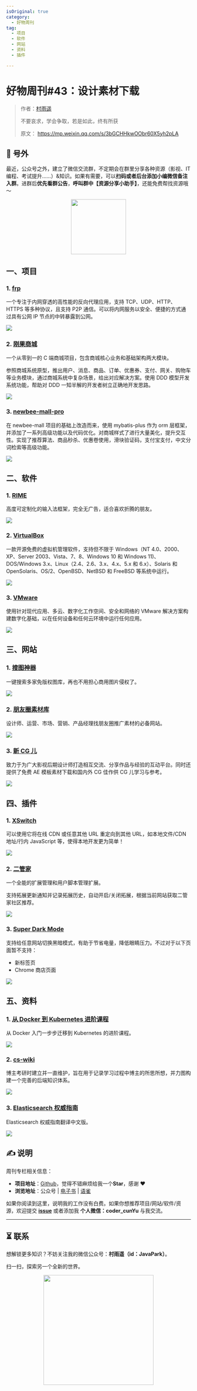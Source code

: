 ```yaml
---
isOriginal: true
category:
  - 好物周刊
tag:
  - 项目
  - 软件
  - 网站
  - 资料
  - 插件

---
```


# 好物周刊#43：设计素材下载

> 作者：[村雨遥](https://github.com/cunyu1943)
> 
> 不要哀求，学会争取，若是如此，终有所获
> 
> 原文：
https://mp.weixin.qq.com/s/3bGCHHkwOObr60X5yh2pLA




## 🎈 号外 

最近，公众号之外，建立了微信交流群，不定期会在群里分享各种资源（影视、IT 编程、考试提升……）&知识。如果有需要，可以**扫码或者后台添加小编微信备注入群**。进群后**优先看群公告**，**呼叫群中【资源分享小助手】**，还能免费帮找资源哦～

<center>
<img src="/contact/wxgroup.jpg" width="150"> 
</center>

## 一、项目

### 1. [frp](https://github.com/fatedier/frp/)

一个专注于内网穿透的高性能的反向代理应用，支持 TCP、UDP、HTTP、HTTPS 等多种协议，且支持 P2P 通信。可以将内网服务以安全、便捷的方式通过具有公网 IP 节点的中转暴露到公网。

![](assets/0203-0209/1705492131368.webp)

### 2. [刚果商城](https://gitee.com/nageoffer/congomall)

一个从零到一的 C 端商城项目，包含商城核心业务和基础架构两大模块。

参照商城系统原型，推出用户、消息、商品、订单、优惠券、支付、网关、购物车等业务模块，通过商城系统中复杂场景，给出对应解决方案。使用 DDD 模型开发系统功能，帮助对 DDD 一知半解的开发者树立正确地开发思路。

![](assets/0203-0209/1705492212568.webp)

### 3. [newbee-mall-pro](https://github.com/wayn111/newbee-mall-pro)

在 newbee-mall 项目的基础上改造而来，使用 mybatis-plus 作为 orm 层框架，并添加了一系列高级功能以及代码优化。对商城样式了进行大量美化，提升交互性。实现了推荐算法、商品秒杀、优惠卷使用，滑块验证码，支付宝支付，中文分词检索等高级功能。

![](assets/0203-0209/1705492247835.webp)

## 二、软件

### 1. [RIME](https://rime.im/)

高度可定制化的输入法框架，完全无广告，适合喜欢折腾的朋友。

![](assets/0203-0209/image-20240108081856658.webp)

### 2. [VirtualBox](https://www.virtualbox.org/)

一款开源免费的虚拟机管理软件，支持但不限于 Windows（NT 4.0、2000、XP、Server 2003、Vista、7、8、Windows 10 和 Windows 11)、DOS/Windows 3.x、Linux（2.4、2.6、3.x、4.x、5.x 和 6.x）、Solaris 和 OpenSolaris、OS/2、OpenBSD、NetBSD 和 FreeBSD 等系统中运行。

![](assets/0203-0209/1704710624981.webp)

### 3. [VMware](https://www.vmware.com/)

使用针对现代应用、多云、数字化工作空间、安全和网络的 VMware 解决方案构建数字化基础，以在任何设备和任何云环境中运行任何应用。

![](assets/0203-0209/1704710669081.webp)

## 三、网站

### 1. [搜图神器](https://www.logosc.cn/so/)

一键搜索多家免版权图库，再也不用担心商用图片侵权了。

![](assets/0203-0209/1705660684110.webp)

### 2. [朋友圈素材库](https://www.apptu.cn/)

设计师、运营、市场、营销、产品经理找朋友圈推广素材的必备网站。

![](assets/0203-0209/1705660919863.webp)

### 3. [新 CG 儿](https://www.newcger.com/)

致力于为广大影视后期设计师打造相互交流、分享作品与经验的互动平台。同时还提供了免费 AE 模板素材下载和国内外 CG 佳作供 CG 儿学习与参考。

![](assets/0203-0209/1705661001147.webp)

## 四、插件

### 1. [XSwitch](https://chromewebstore.google.com/detail/xswitch/idkjhjggpffolpidfkikidcokdkdaogg?hl=zh-CN)

可以使用它将在线 CDN 或任意其他 URL 重定向到其他 URL，如本地文件/CDN 地址/行内 JavaScript 等，使得本地开发更为简单！

![](assets/0203-0209/1705728969492.webp)

### 2. [二管家](https://chromewebstore.google.com/detail/二管家/aajodjghehmlpahhboidcpfjcncmcklf)

一个全能的扩展管理和用户脚本管理扩展。

支持拓展更新通知并记录拓展历史，自动开启/关闭拓展，根据当前网站获取二管家社区推荐。


![](assets/0203-0209/1705729326272.webp)


### 3. [Super Dark Mode](https://chromewebstore.google.com/detail/super-dark-mode/nlgphodeccebbcnkgmokeegopgpnjfkc)

支持给任意网站切换黑暗模式，有助于节省电量，降低眼睛压力。不过对于以下页面暂不支持：

- 新标签页
- Chrome 商店页面

![](assets/0203-0209/1705729680958.webp)

## 五、资料

### 1. [从 Docker 到 Kubernetes 进阶课程](https://github.com/cnych/kubernetes-learning)

从 Docker 入门一步步迁移到 Kubernetes 的进阶课程。

![](assets/0203-0209/1705400950175.webp)

### 2. [cs-wiki](https://gitee.com/veal98/cs-wiki)

博主考研时建立并一直维护，旨在用于记录学习过程中博主的所思所想，并力图构建一个完善的后端知识体系。

![](assets/0203-0209/1705712064109.webp)

### 3. [Elasticsearch 权威指南](https://github.com/elasticsearch-cn/elasticsearch-definitive-guide)

Elasticsearch 权威指南翻译中文版。

![](assets/0203-0209/1705712458189.webp)

## ✍️ 说明

周刊专栏相关信息：

- **项目地址**：[Github](https://github.com/cunyu1943/weekly)，觉得不错麻烦给我一个**Star**，感谢 ❤️
- **浏览地址**：公众号 | [电子书](https://cunyu1943.github.io/weekly) | [语雀](https://yuque.com/cunyu1943/weekly)

如果你阅读到这里，说明我的工作没有白费。如果你想推荐项目/网站/软件/资源，欢迎提交 **[issue](https://github.com/cunyu1943/weekly/issues)** 或者添加我 **个人微信：coder_cunYu** 与我交流。

---

## ⏳ 联系

想解锁更多知识？不妨关注我的微信公众号：**村雨遥（id：JavaPark）**。

扫一扫，探索另一个全新的世界。

<center>
<img src="/contact/contact.png" width="300">
</center>


